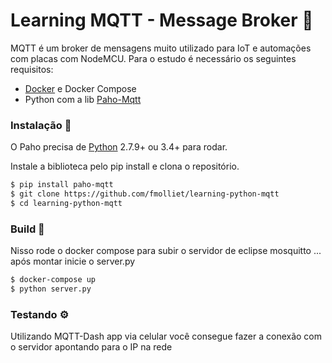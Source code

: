 # Learning MQTT - Message Broker 📨

MQTT é um broker de mensagens muito utilizado para IoT e automações com placas com NodeMCU. Para o estudo é necessário os seguintes requisitos:

  - [Docker](https://docs.docker.com/desktop/) e Docker Compose
  - Python com a lib [Paho-Mqtt](https://pypi.org/project/paho-mqtt/)

### Instalação 🐍

O Paho precisa de [Python](https://www.python.org/)  2.7.9+ ou 3.4+ para rodar.

Instale a biblioteca pelo pip install e clona o repositório.

```sh
$ pip install paho-mqtt
$ git clone https://github.com/fmolliet/learning-python-mqtt
$ cd learning-python-mqtt
```

### Build 🐳

Nisso rode o docker compose para subir o servidor de eclipse mosquitto  ...
após montar inicie o server.py

```sh
$ docker-compose up
$ python server.py
```

### Testando ⚙

Utilizando MQTT-Dash app via celular você consegue fazer a conexão com o servidor apontando para o IP na rede
